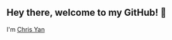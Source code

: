 ## Hey there, welcome to my GitHub! 👋
I'm [Chris Yan](https://chrisyan04.github.io/Personal-Website-2/)
